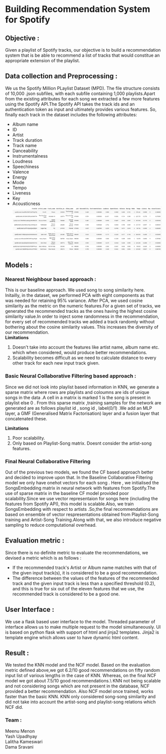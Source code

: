 # Building Recommendation System for Spotify
 ## Objective :
  Given a playlist of Spotify tracks, our objective is to build a recommendation system that is be able to recommend a list of tracks that would constitue an appropriate extension of the playlist.

 ## Data collection and Preprocessing : 
 We us the  Spotify Million PLaylist Dataset (MPD). The file structure consists of 10,000 .json subfiles, with each subfile containing 1,000 playlists.Apart from the existing attributes for each song we extracted a few more features using the Spotify API.The Spotify API takes the track ids and an authentication token as input and ultimately provides various features. So, finally each track in the dataset includes the following attributes:
 -  Album name
 -  ID
 -  Artist
 -  Track duration
 -  Track name
 -  Danceability
 -  Instrumentalness 
 -  Loudness
 -  Speechiness 
 -  Valence
 -  Energy
 -  Mode 
 -  Tempo
 -  Liveness 
 -  Key 
 -  Acousticness
 ![](images/data.png "Dataset")

 ## Models :
 
 ### Nearest Neighbour based approach  :
This is our baseline approach. We used song to song similarity here. Initailly, in the dataset, we performed PCA with eight components as that was needed for retaining 95% variance. After PCA, we used cosine similarity as the metric on the numeric features.For a given set of tracks, we generated the recommended tracks as the ones having the highest cosine similarity value.In order to inject some randomness in the recommendation, for every set of recommended tracks we added a track randomly without bothering about the cosine similarity values. This increases the diversity of our recommendation.\
**Limitations** 
1. Doesn't take into account the features like artist name, album name etc. which when considered, would produce better recommendations.
2. Scalability becomes difficult as we need to calculate distance to every other track for each new input track given.

 ### Basic Neural Collaborative Filtering based approach :
 Since we did not look into playlist based information in KNN, we generate a sparse matrix  where rows are playlists and coloumns are ids of unique songs in the data .A cell in a matrix is marked 1 is the song is present in playlist else 0 . From this sparse matrix ,training samples for the network are generated are as follows playlist id , song id , label(0/1) .We add an MLP layer, a GMF (Generalised Matrix Factorisation) layer and a fusion layer that concatenated  these.
 

**Limitations** 
1. Poor scalability.
2. Only based on Playlist-Song matrix. Doesnt consider the artist-song features. 

### Final Neural Collaborative Filtering
Out of the previous two models, we found the CF based approach better and decided to improve upon that. In the Baseline Collaborative Filtering model we only have onehot vectors for each song . Here , we initialised the SongsEmbedding matrix in neural network with features from Spotify.The use of sparse matrix in the baseline CF model provided poor scalability.Since we use vector representaion for songs here (including the features from Spotify API), this model is scalable.Also, we train SongsEmbedding with respect to artists .So,the final recommendations are based on  ensemble of vector respresentations obtained from Playlist-Song training and Artist-Song Training.Along with that, we also introduce negative sampling to reduce computational overhead.

 ## Evaluation metric : 
 Since there is no definite metric to evaluate the recommendations, we devised a metric which is as follows :
 - If the recommended track's Artist or Album name matches with that of the given input track(s), it is considered to be a good recommendation.
 - The difference between the values of the features of the recommended track and the given input track is less than a specified threshold (0.2), and this is true for six out of the eleven features that we use, the recommended track is considered to be a good one.
 
## User Interface : 
We use a flask based user interface to the model. Threaded parameter of interface allows us to make multiple request to the model simultaneously. UI is based on python flask with support of html and jinja2 templates. Jinja2 is template engine which allows user to have dynamic html content.

## Result :
We tested the  KNN model and the NCF model. Based on the evaluation metric defined above,we got  6.2/10 good recommendations on fifty random input list of various lengths in the case of KNN. Whereas, on the final NCF model we got about 7.5/10 good recommendations.\\
KNN not being scalable and not considering songs which are not present in the database, NCF provided a better recommendation. Also NCF model once trained, works faster than the basic KNN. KNN only considered song-song similarity and did not take into account the artist-song and playlist-song relations which NCF did.

### Team :
Meenu Menon\
Yash Upadhyay\
Lalitha Kameswari\
Dama Sravani





